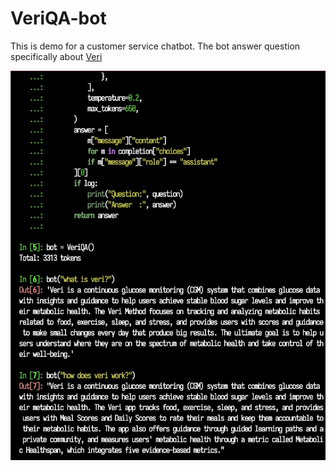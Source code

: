 # VeriQA-bot

This is demo for a customer service chatbot. The bot answer question specifically about [Veri](https://www.veri.co)


[![Watch the video](demo.png)](https://youtu.be/gPbECNTy7P0?t=8)
